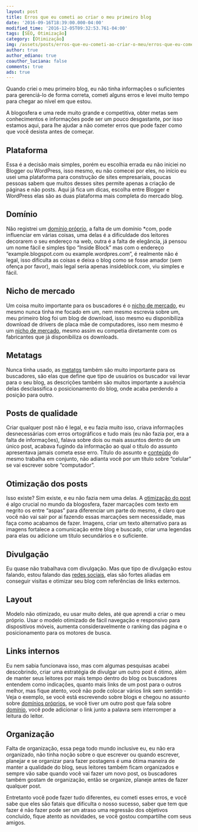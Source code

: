```yaml
---
layout: post
title: Erros que eu cometi ao criar o meu primeiro blog
date: '2016-09-16T18:39:00.000-04:00'
modified_time: '2016-12-05T09:32:53.761-04:00'
tags: [SEO, Otimização]
category: [Otimização]
img: /assets/posts/erros-que-eu-cometi-ao-criar-o-meu/erros-que-eu-cometi-ao-criar-o-meu.jpg
author: true
author_ediano: true
coauthor_luciana: false
comments: true
ads: true
---
```


Quando criei o meu primeiro blog, eu não tinha informações o suficientes para gerenciá-lo de forma correta, cometi alguns erros e levei muito tempo para chegar ao nível em que estou.

A blogosfera e uma rede muito grande e competitiva, obter metas sem conhecimentos e informações pode ser um pouco desgastante, por isso estamos aqui, para lhe ajudar a não cometer erros que pode fazer como que você desista antes de começar.

## Plataforma
Essa é a decisão mais simples, porém eu escolhia errada eu não iniciei no Blogger ou WordPress, isso mesmo, eu não comecei por eles, no início eu usei uma plataforma para construção de sites empresariais, poucas pessoas sabem que muitos desses sites permite apenas a criação de páginas e não posts. Aqui já fica um dicas, escolha entre Blogger e WordPress elas são as duas plataforma mais completa do mercado blog.

## Domínio
Não registrei um <a href="http://www.insideblock.com/posts/voce-vai-comprar-um-dominio-saiba-qual.html" target="_blank">domínio próprio</a>, a falta de um domínio *com, pode influenciar em várias coisas, uma delas é a dificuldade dos leitores decorarem o seu endereço na web, outra é a falta de elegância, já pensou um nome fácil e simples tipo “Inside Block” mas com o endereço “example.blogspot<span/>.com ou example.wordpres<span/>.com”, é realmente não é legal, isso dificulta as coisas e deixa o blog como se fosse amador (sem ofença por favor), mais legal seria apenas insideblock.com, viu simples e fácil.

## Nicho de mercado
Um coisa muito importante para os buscadores é o <a href="http://www.insideblock.com/posts/como-escolher-um-nicho-para-o-seu-blog.html" target="_blank">nicho de mercado</a>, eu mesmo nunca tinha me focado em um, nem mesmo escrevia sobre um, meu primeiro blog foi um blog de download, isso mesmo eu disponibiliza download de drivers de placa mãe de computadores, isso nem mesmo é um <a href="http://www.insideblock.com/posts/como-escolher-um-nicho-para-o-seu-blog.html" target="_blank">nicho de mercado</a>, mesmo assim eu competia diretamente com os fabricantes que já disponibiliza os downloads.

## Metatags
Nunca tinha usado, as <a href="http://www.insideblock.com/posts/como-otimizar-seu-site-para-o.html" target="_blank">metatgs</a> também são muito importante para os buscadores, são elas que define que tipo de usuários os buscador vai levar para o seu blog, as descrições também são muitos importante a ausência delas desclassifica o posicionamento do blog, onde acaba perdendo a posição para outro.

## Posts de qualidade
Criar qualquer post não é legal, e eu fazia muito isso, criava informações desnecessárias com erros ortográficos e tudo mais (eu não fazia por, era a falta de informações), falava sobre dois ou mais assuntos dentro de um único post, acabava fugindo da informação ao qual o título do assunto apresentava jamais cometa esse erro. Título do assunto e <a href="http://www.insideblock.com/posts/tecnicas-comprovada-para-ter-um-blog-de.html" target="_blank">conteúdo</a> do mesmo trabalha em conjunto, não adianta você por um título sobre “celular” se vai escrever sobre “computador”.

## Otimização dos posts
Isso existe? Sim existe, e eu não fazia nem uma delas. A <a href="http://www.insideblock.com/posts/como-otimizar-seu-site-para-o.html" target="_blank">otimização do post</a> é algo crucial no mundo da blogosfera, fazer marcações com texto em negrito os entre “aspas” para diferenciar um parte do mesmo, é claro que você não vai sair por ai fazendo essas marcações sem necessidade, mas faça como acabamos de fazer. Imagens, criar um texto alternativo para as imagens fortalece a comunicação entre blog e buscado, criar uma legendas para elas ou adicione um título secundários e o suficiente.

## Divulgação
Eu quase não trabalhava com divulgação. Mas que tipo de divulgação estou falando, estou falando das <a href="http://www.insideblock.com/category/Rede%20Sociais" target="_blank">redes sociais</a>, elas são fortes aliadas em conseguir visitas e otimizar seu blog com referências de links externos.

## Layout
Modelo não otimizado, eu usar muito deles, até que aprendi a criar o meu próprio. Usar o modelo otimizado de fácil navegação e responsivo para dispositivos móveis, aumenta consideravelmente o ranking das página e o posicionamento para os motores de busca.

## Links internos
Eu nem sabia funcionava isso, mas com algumas pesquisas acabei descobrindo, criar uma estratégia de divulgar um outro post é ótimo, além de manter seus leitores por mais tempo dentro do blog os buscadores entendem como indicações, quanto mais links de um post para o outros melhor, mas fique atento, você não pode colocar vários link sem sentido - Veja o exemplo, se você está escrevendo sobre blogs e chegou no assunto sobre <a href="http://www.insideblock.com/posts/voce-vai-comprar-um-dominio-saiba-qual.html" target="_blank">domínios próprios</a>, se você tiver um outro post que fala sobre <a href="http://www.insideblock.com/posts/voce-vai-comprar-um-dominio-saiba-qual.html" target="_blank">domínio</a>, você pode adicionar o link junto a palavra sem interromper a leitura do leitor.

## Organização
Falta de organização, essa pega todo mundo inclusive eu, eu não era organizado, não tinha noção sobre o que escrever ou quando escrever, planejar e se organizar para fazer postagens é uma ótima maneira de manter a qualidade do blog, seus leitores também ficam organizados e sempre vão sabe quando você vai fazer um novo post, os buscadores também gostam de organização, então se organize, planeje antes de fazer qualquer post.

Entretanto você pode fazer tudo diferentes, eu cometi esses erros, e você sabe que eles são fatais que dificulta o nosso sucesso, saber que tem que fazer é não fazer pode ser um atraso uma regressão dos objetivos concluído, fique atento as novidades, se você gostou compartilhe com seus amigos.